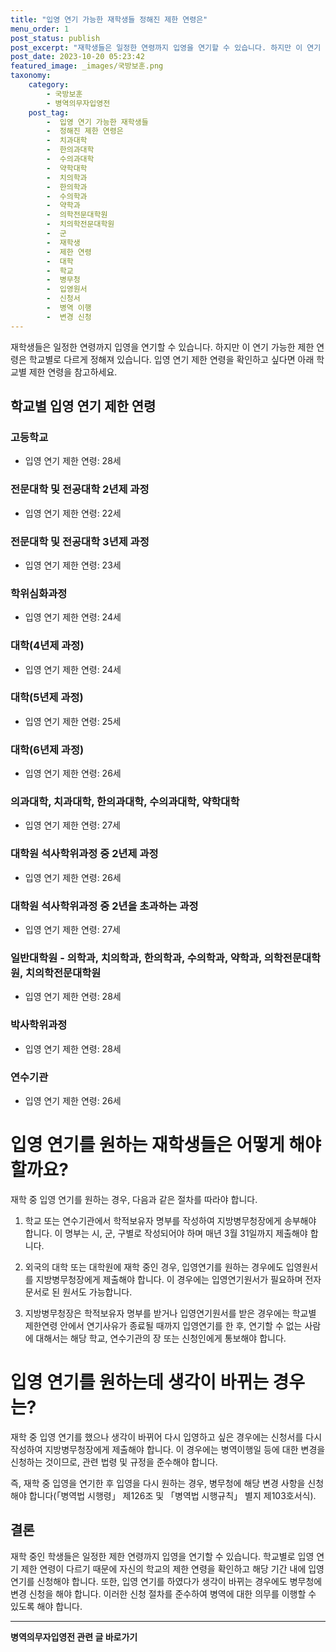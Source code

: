 ```yaml
---
title: "입영 연기 가능한 재학생들 정해진 제한 연령은"
menu_order: 1
post_status: publish
post_excerpt: "재학생들은 일정한 연령까지 입영을 연기할 수 있습니다. 하지만 이 연기 가능한 제한 연령은 학교별로 다르게 정해져 있습니다. 입영 연기 제한 연령을 확인하고 싶다면 아래 학교별 제한 연령을 참고하세요."
post_date: 2023-10-20 05:23:42
featured_image: _images/국방보훈.png
taxonomy:
    category:
        - 국방보훈
        - 병역의무자입영전
    post_tag:
        -  입영 연기 가능한 재학생들
        -  정해진 제한 연령은
        -  치과대학
        -  한의과대학
        -  수의과대학
        -  약학대학
        -  치의학과
        -  한의학과
        -  수의학과
        -  약학과
        -  의학전문대학원
        -  치의학전문대학원
        -  군
        -  재학생
        -  제한 연령
        -  대학
        -  학교
        -  병무청
        -  입영원서
        -  신청서
        -  병역 이행
        -  변경 신청
---
```



재학생들은 일정한 연령까지 입영을 연기할 수 있습니다. 하지만 이 연기 가능한 제한 연령은 학교별로 다르게 정해져 있습니다. 입영 연기 제한 연령을 확인하고 싶다면 아래 학교별 제한 연령을 참고하세요.

## 학교별 입영 연기 제한 연령

### 고등학교
- 입영 연기 제한 연령: 28세

### 전문대학 및 전공대학 2년제 과정
- 입영 연기 제한 연령: 22세

### 전문대학 및 전공대학 3년제 과정
- 입영 연기 제한 연령: 23세

### 학위심화과정
- 입영 연기 제한 연령: 24세

### 대학(4년제 과정)
- 입영 연기 제한 연령: 24세

### 대학(5년제 과정)
- 입영 연기 제한 연령: 25세

### 대학(6년제 과정)
- 입영 연기 제한 연령: 26세

### 의과대학, 치과대학, 한의과대학, 수의과대학, 약학대학
- 입영 연기 제한 연령: 27세

### 대학원 석사학위과정 중 2년제 과정
- 입영 연기 제한 연령: 26세

### 대학원 석사학위과정 중 2년을 초과하는 과정
- 입영 연기 제한 연령: 27세

### 일반대학원 - 의학과, 치의학과, 한의학과, 수의학과, 약학과, 의학전문대학원, 치의학전문대학원
- 입영 연기 제한 연령: 28세

### 박사학위과정
- 입영 연기 제한 연령: 28세

### 연수기관
- 입영 연기 제한 연령: 26세

# 입영 연기를 원하는 재학생들은 어떻게 해야 할까요?

재학 중 입영 연기를 원하는 경우, 다음과 같은 절차를 따라야 합니다.

1. 학교 또는 연수기관에서 학적보유자 명부를 작성하여 지방병무청장에게 송부해야 합니다. 이 명부는 시, 군, 구별로 작성되어야 하며 매년 3월 31일까지 제출해야 합니다.

2. 외국의 대학 또는 대학원에 재학 중인 경우, 입영연기를 원하는 경우에도 입영원서를 지방병무청장에게 제출해야 합니다. 이 경우에는 입영연기원서가 필요하며 전자문서로 된 원서도 가능합니다.

3. 지방병무청장은 학적보유자 명부를 받거나 입영연기원서를 받은 경우에는 학교별 제한연령 안에서 연기사유가 종료될 때까지 입영연기를 한 후, 연기할 수 없는 사람에 대해서는 해당 학교, 연수기관의 장 또는 신청인에게 통보해야 합니다.

# 입영 연기를 원하는데 생각이 바뀌는 경우는?

재학 중 입영 연기를 했으나 생각이 바뀌어 다시 입영하고 싶은 경우에는 신청서를 다시 작성하여 지방병무청장에게 제출해야 합니다. 이 경우에는 병역이행일 등에 대한 변경을 신청하는 것이므로, 관련 법령 및 규정을 준수해야 합니다.

즉, 재학 중 입영을 연기한 후 입영을 다시 원하는 경우, 병무청에 해당 변경 사항을 신청해야 합니다(「병역법 시행령」 제126조 및 「병역법 시행규칙」 별지 제103호서식).

## 결론


재학 중인 학생들은 일정한 제한 연령까지 입영을 연기할 수 있습니다. 학교별로 입영 연기 제한 연령이 다르기 때문에 자신의 학교의 제한 연령을 확인하고 해당 기간 내에 입영 연기를 신청해야 합니다. 또한, 입영 연기를 하였다가 생각이 바뀌는 경우에도 병무청에 변경 신청을 해야 합니다. 이러한 신청 절차를 준수하여 병역에 대한 의무를 이행할 수 있도록 해야 합니다.
<!-- wp:separator -->
<hr class="wp-block-separator has-alpha-channel-opacity"/>
<!-- /wp:separator -->

<!-- wp:group {"backgroundColor":"base","layout":{"type":"constrained"}} -->
<div class="wp-block-group has-base-background-color has-background"><!-- wp:paragraph {"align":"center","fontSize":"medium"} -->
<p class="has-text-align-center has-large-font-size"><strong>병역의무자입영전 관련 글 바로가기</strong></p>
<!-- /wp:paragraph -->


<!-- wp:latest-posts
{"categories":[{"id":9092,"count":19,"description":"","link":"https://uknowlaw.com/category/%eb%b3%91%ec%97%ad%ec%9d%98%eb%ac%b4%ec%9e%90%ec%9e%85%ec%98%81%ec%a0%84/","name":"병역의무자입영전","slug":"병역의무자입영전","taxonomy":"category","parent":0,"meta":[],"_links":{"self":[{"href":"https://uknowlaw.com/wp-json/wp/v2/categories/9092"}],"collection":[{"href":"https://uknowlaw.com/wp-json/wp/v2/categories"}],"about":[{"href":"https://uknowlaw.com/wp-json/wp/v2/taxonomies/category"}],"wp:post_type":[{"href":"https://uknowlaw.com/wp-json/wp/v2/posts?categories=9092"}],"curies":[{"name":"wp","href":"https://api.w.org/{rel}","templated":true}]}}],"postsToShow":100,"excerptLength":28,"postLayout":"grid","columns":2,"featuredImageAlign":"left","featuredImageSizeSlug":"large","fontSize":"small"} /--></div>
<!-- /wp:group -->